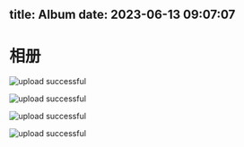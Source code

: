 title: Album
date: 2023-06-13 09:07:07
---

# 相册

![upload successful](/images/pasted-0.png)

![upload successful](/images/pasted-1.png)

![upload successful](/images/pasted-2.png)

![upload successful](/images/pasted-3.png)